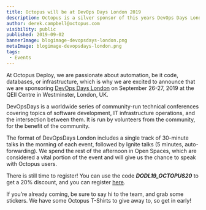 ```yaml
---
title: Octopus will be at DevOps Days London 2019 
description: Octopus is a silver sponsor of this years DevOps Days London. 
author: derek.campbell@octopus.com
visibility: public
published: 2019-09-02
bannerImage: blogimage-devopsdays-london.png
metaImage: blogimage-devopsdays-london.png
tags:
 - Events
---
```


At Octopus Deploy, we are passionate about automation, be it code, databases, or infrastructure, which is why we are excited to announce that we are sponsoring [DevOps Days London](https://devopsdays.org/events/2019-london/welcome/) on September 26-27, 2019 at the QEII Centre in Westminster, London, UK.

DevOpsDays is a worldwide series of community-run technical conferences covering topics of software development, IT infrastructure operations, and the intersection between them. It is run by volunteers from the community, for the benefit of the community. 

The format of DevOpsDays London includes a single track of 30-minute talks in the morning of each event, followed by Ignite talks (5 minutes, auto-forwarding). We spend the rest of the afternoon in Open Spaces, which are considered a vital portion of the event and will give us the chance to speak with Octopus users.

There is still time to register!  You can use the code _**DODL19_OCTOPUS20**_ to get a 20% discount, and you can register [here](https://devopsdays.org/events/2019-london/registration/).

If you’re already coming, be sure to say hi to the team, and grab some stickers. We have some Octopus T-Shirts to give away to, so get in early!
